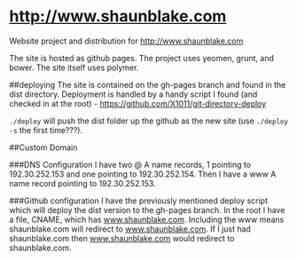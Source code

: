 http://www.shaunblake.com
=========

Website project and distribution for http://www.shaunblake.com

The site is hosted as github pages.  The project uses yeomen, grunt, and bower. The site itself uses polymer.

##deploying
The site is contained on the gh-pages branch and found in the dist directory. Deployment is handled by a handy script I found (and checked in at the root) - https://github.com/X1011/git-directory-deploy

`./deploy` will push the dist folder up the github as the new site (use `./deploy -s` the first time???).

##Custom Domain

###DNS Configuration
I have two @ A name records, 1 pointing to 192.30.252.153 and one pointing to 192.30.252.154.  Then I have a www A name record pointing to 192.30.252.153.

###Github configuration
I have the previously mentioned deploy script which will deploy the dist version to the gh-pages branch.  In the root I have a file, CNAME, which has www.shaunblake.com.  Including the www means shaunblake.com will redirect to www.shaunblake.com. If I just had shaunblake.com then www.shaunblake.com would redirect to shaunblake.com.
